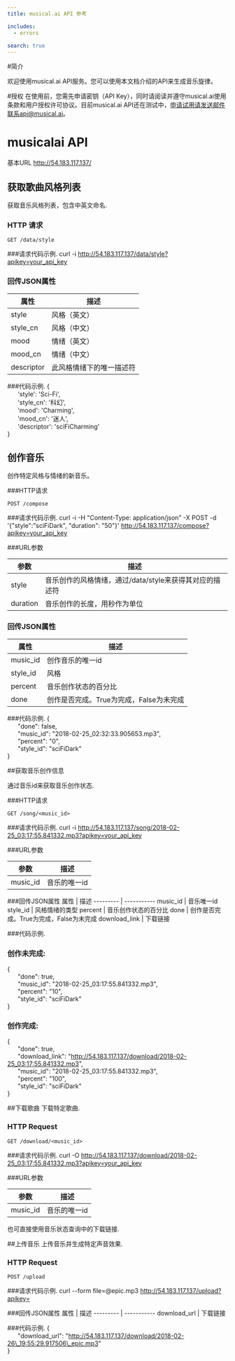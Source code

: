 ```yaml
---
title: musical.ai API 参考 

includes:
  - errors

search: true
---
```


#简介

欢迎使用musical.ai API服务。您可以使用本文档介绍的API来生成音乐旋律。

#授权
在使用前，您需先申请密钥（API Key），同时请阅读并遵守musical.ai使用条款和用户授权许可协议。目前musical.ai API还在测试中，申请试用请发送邮件联系api@musical.ai。

# musicalai API 

基本URL http://54.183.117.137/

## 获取歌曲风格列表

获取音乐风格列表，包含中英文命名.

### HTTP 请求

`GET /data/style`

###请求代码示例.
curl -i http://54.183.117.137/data/style?apikey=your_api_key

### 回传JSON属性

属性 | 描述 
--------- | -------
style |	风格（英文）
style\_cn |	风格（中文）
mood |	情绪（英文）
mood\_cn |	情绪（中文）
descriptor |	此风格情绪下的唯一描述符
###代码示例.
{   
&nbsp;&nbsp;&nbsp;&nbsp;&nbsp;&nbsp;'style': 'Sci-Fi',    
&nbsp;&nbsp;&nbsp;&nbsp;&nbsp;&nbsp;'style_cn': '科幻',    
&nbsp;&nbsp;&nbsp;&nbsp;&nbsp;&nbsp;'mood': 'Charming',    
&nbsp;&nbsp;&nbsp;&nbsp;&nbsp;&nbsp;'mood_cn': '迷人',    
&nbsp;&nbsp;&nbsp;&nbsp;&nbsp;&nbsp;'descriptor': 'sciFiCharming'    
}   
## 创作音乐

创作特定风格与情绪的新音乐。


###HTTP请求

`POST /compose`

###请求代码示例.
curl -i -H "Content-Type: application/json" -X POST -d '{"style":"sciFiDark", "duration": "50"}' http://54.183.117.137/compose?apikey=your_api_key

###URL参数
 
参数 |	描述
--------- | -----------
style |	音乐创作的风格情绪，通过/data/style来获得其对应的描述符
duration |	音乐创作的长度，用秒作为单位

### 回传JSON属性
属性 |	描述
--------- | -----------
music_id |	创作音乐的唯一id
style\_id |	风格
percent |	音乐创作状态的百分比
done |	创作是否完成。True为完成，False为未完成

###代码示例.
{   
&nbsp;&nbsp;&nbsp;&nbsp;&nbsp;&nbsp;"done": false,     
&nbsp;&nbsp;&nbsp;&nbsp;&nbsp;&nbsp;"music_id": "2018-02-25_02:32:33.905653.mp3",     
&nbsp;&nbsp;&nbsp;&nbsp;&nbsp;&nbsp;"percent": "0",    
&nbsp;&nbsp;&nbsp;&nbsp;&nbsp;&nbsp;"style_id": "sciFiDark"   
}   

##获取音乐创作信息 

通过音乐id来获取音乐创作状态.

###HTTP请求

`GET /song/<music_id>`

###请求代码示例.
curl -i http://54.183.117.137/song/2018-02-25_03:17:55.841332.mp3?apikey=your_api_key

###URL参数

参数 |	描述
--------- | -----------
music\_id |	音乐的唯一id

###回传JSON属性
属性 |	描述
--------- | -----------
music_id |	音乐唯一id
style\_id |	风格情绪的类型
percent |	音乐创作状态的百分比
done |	创作是否完成。True为完成，False为未完成
download\_link |	下载链接

###代码示例.

### 创作未完成:
{                                                                                                                                                               
&nbsp;&nbsp;&nbsp;&nbsp;&nbsp;&nbsp;"done": true,     
&nbsp;&nbsp;&nbsp;&nbsp;&nbsp;&nbsp;"music_id": "2018-02-25_03:17:55.841332.mp3",     
&nbsp;&nbsp;&nbsp;&nbsp;&nbsp;&nbsp;"percent": "10",    
&nbsp;&nbsp;&nbsp;&nbsp;&nbsp;&nbsp;"style_id": "sciFiDark"     
}    

### 创作完成:
{     
&nbsp;&nbsp;&nbsp;&nbsp;&nbsp;&nbsp;"done": true,     
&nbsp;&nbsp;&nbsp;&nbsp;&nbsp;&nbsp;"download_link": "http://54.183.117.137/download/2018-02-25_03:17:55.841332.mp3",     
&nbsp;&nbsp;&nbsp;&nbsp;&nbsp;&nbsp;"music_id": "2018-02-25_03:17:55.841332.mp3",     
&nbsp;&nbsp;&nbsp;&nbsp;&nbsp;&nbsp;"percent": "100",    
&nbsp;&nbsp;&nbsp;&nbsp;&nbsp;&nbsp;"style_id": "sciFiDark"     
}    

##下载歌曲
下载特定歌曲.

### HTTP Request

`GET /download/<music_id>`

###请求代码示例.
curl -O http://54.183.117.137/download/2018-02-25_03:17:55.841332.mp3?apikey=your_api_key

###URL参数

参数 |	描述
--------- | -----------
music\_id	| 音乐的唯一id

<aside class="notice">
也可直接使用音乐状态查询中的下载链接.
</aside>


##上传音乐
上传音乐并生成特定声音效果.

### HTTP Request

`POST /upload`

###请求代码示例.
curl --form file=@epic.mp3 http://54.183.117.137/upload?apikey=

###回传JSON属性
属性 |	描述
--------- | -----------
download\_url |	下载链接

###代码示例.
{         
&nbsp;&nbsp;&nbsp;&nbsp;&nbsp;&nbsp;"download\_url": "http://54.183.117.137/download/2018-02-26\_19:55:29.917506\_epic.mp3"      
}       

